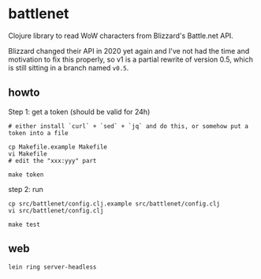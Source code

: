 # battlenet

Clojure library to read WoW characters from Blizzard's Battle.net API.

Blizzard changed their API in 2020 yet again and I've not had the
time and motivation to fix this properly, so v1 is a partial rewrite
of version 0.5, which is still sitting in a branch named `v0.5`.

## howto

Step 1: get a token (should be valid for 24h)

```
# either install `curl` + `sed` + `jq` and do this, or somehow put a token into a file

cp Makefile.example Makefile
vi Makefile
# edit the "xxx:yyy" part

make token
```

step 2: run

```
cp src/battlenet/config.clj.example src/battlenet/config.clj
vi src/battlenet/config.clj

make test
```

## web

```
lein ring server-headless
```